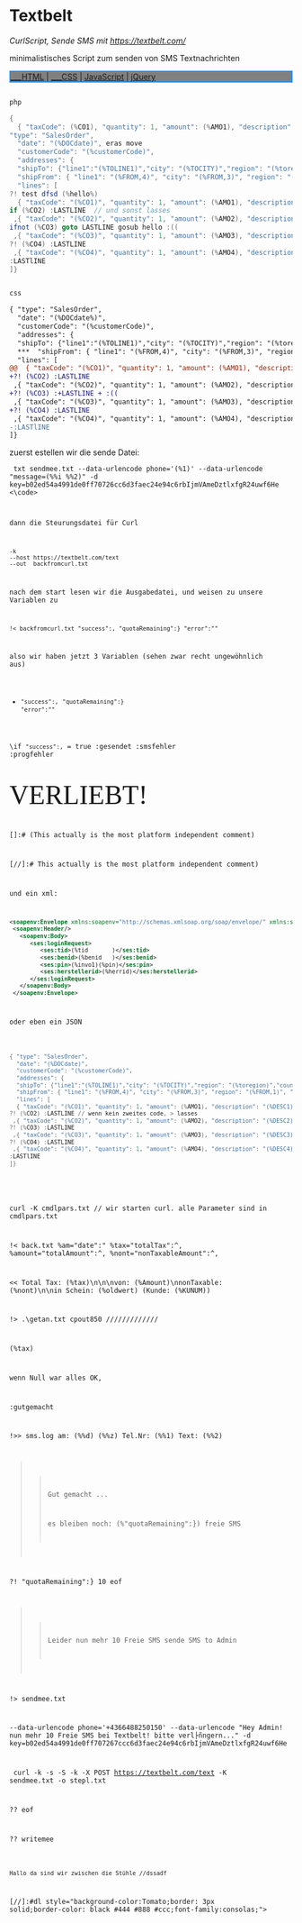 # Textbelt

*CurlScript,  Sende SMS mit https://textbelt.com/* 

minimalistisches Script zum senden von SMS Textnachrichten 


<nav style="background-color:gray;border:2px solid DodgerBlue;">
<a href="/html/"> ___HTML</a> |
<a href="/css/">___CSS</a> |
<a href="/js/">JavaScript</a> |
<a href="/jquery/">jQuery</a>
</nav>


```csharp

php

{
  { "taxCode": (%CO1), "quantity": 1, "amount": (%AMO1), "description": (%DESC1) } // und sonst
"type": "SalesOrder", 
  "date": "(%DOCdate)", eras move
  "customerCode": "(%customerCode)",
  "addresses": { 
  "shipTo": {"line1":"(%TOLINE1)","city": "(%TOCITY)","region": "(%toregion)","country": "US","postalCode": "(%TOPOSTALCODE)"},
  "shipFrom": { "line1": "(%FROM,4)", "city": "(%FROM,3)", "region": "(%FROM,1)", "country": "US", "postalCode": "(%FROM,2)" } }, 
  "lines": [ 
?! test dfsd (%hello%)
  { "taxCode": "(%CO1)", "quantity": 1, "amount": (%AMO1), "description": "(%DESC1)" } // und sonst
if (%CO2) :LASTLINE  // und sonst lasses
 ,{ "taxCode": "(%CO2)", "quantity": 1, "amount": (%AMO2), "description": "(%DESC2)" }
ifnot (%CO3) goto LASTLINE gosub hello :((
 ,{ "taxCode": "(%CO3)", "quantity": 1, "amount": (%AMO3), "description": "(%DESC3)" }
?! (%CO4) :LASTLINE
 ,{ "taxCode": "(%CO4)", "quantity": 1, "amount": (%AMO4), "description": "(%DESC4)" }
:LASTlINE
]}

```

```diff

css

{ "type": "SalesOrder", 
  "date": "(%DOCdate%)", 
  "customerCode": "(%customerCode)",
  "addresses": { 
  "shipTo": {"line1":"(%TOLINE1)","city": "(%TOCITY)","region": "(%toregion)","country": "US","postalCode": "(%TOPOSTALCODE)"},
  ***  "shipFrom": { "line1": "(%FROM,4)", "city": "(%FROM,3)", "region": "(%FROM,1)", "country": "US", "postalCode": "(%FROM,2)" } }, 
  "lines": [ 
@@  { "taxCode": "(%CO1)", "quantity": 1, "amount": (%AMO1), "description": "(%DESC1)" }
+?! (%CO2) :LASTLINE
 ,{ "taxCode": "(%CO2)", "quantity": 1, "amount": (%AMO2), "description": "(%DESC2)" }
+?! (%CO3) :+LASTLINE + :((
 ,{ "taxCode": "(%CO3)", "quantity": 1, "amount": (%AMO3), "description": "(%DESC3)" }
+?! (%CO4) :LASTLINE
 ,{ "taxCode": "(%CO4)", "quantity": 1, "amount": (%AMO4), "description": "(%DESC4)" }
-:LASTlINE
]}

```




zuerst estellen wir die sende Datei:

<code> txt sendmee.txt 
 --data-urlencode phone='(%1)'
 --data-urlencode "message=(%%i %%2)"
  -d key=b02ed54a4991de0ff70726cc6d3faec24e94c6rbIjmVAmeDztlxfgR24uwf6He
<\code>

dann die Steurungsdatei für Curl

``` !> curlin.txt @run
-k
--host https://textbelt.com/text
--out  backfromcurl.txt
```

nach dem start lesen wir die Ausgabedatei, und weisen zu unsere Variablen zu

    !< backfromcurl.txt "success":, "quotaRemaining":} "error":""

also wir haben jetzt 3 Variablen (sehen zwar recht ungewöhnlich aus)

- `"success":,` `"quotaRemaining":}` `"error":""`

\if `"success":,` = true :gesendet :smsfehler :progfehler
 
 <span style="font-family:Papyrus; font-size:4em;">VERLIEBT!</span>
 
[]:# (This actually is the most platform independent comment)
 
[//]:# This actually is the most platform independent comment)

und ein xml:

~~~ xml trim nolf 
<soapenv:Envelope xmlns:soapenv="http://schemas.xmlsoap.org/soap/envelope/" xmlns:ses="https://finanzonline.bmf.gv.at/fon/ws/session">
 <soapenv:Header/>
   <soapenv:Body>
      <ses:loginRequest>
         <ses:tid>(%tid       )</ses:tid>
         <ses:benid>(%benid   )</ses:benid>
         <ses:pin>(%invo1)(%pin)</ses:pin>
         <ses:herstellerid>(%herrid)</ses:herstellerid>
      </ses:loginRequest>
   </soapenv:Body>
 </soapenv:Envelope>
~~~

oder eben ein JSON

~~~ powershell <!-- !> json.tmp NOLF NOLF //////////////////////////////////

{ "type": "SalesOrder", 
  "date": "(%DOCdate)", 
  "customerCode": "(%customerCode)",
  "addresses": { 
  "shipTo": {"line1":"(%TOLINE1)","city": "(%TOCITY)","region": "(%toregion)","country": "US","postalCode": "(%TOPOSTALCODE)"},
  "shipFrom": { "line1": "(%FROM,4)", "city": "(%FROM,3)", "region": "(%FROM,1)", "country": "US", "postalCode": "(%FROM,2)" } }, 
  "lines": [ 
  { "taxCode": "(%CO1)", "quantity": 1, "amount": (%AMO1), "description": "(%DESC1)" }
?! (%CO2) :LASTLINE // wenn kein zweites code, > lasses
 ,{ "taxCode": "(%CO2)", "quantity": 1, "amount": (%AMO2), "description": "(%DESC2)" }
?! (%CO3) :LASTLINE
 ,{ "taxCode": "(%CO3)", "quantity": 1, "amount": (%AMO3), "description": "(%DESC3)" }
?! (%CO4) :LASTLINE
 ,{ "taxCode": "(%CO4)", "quantity": 1, "amount": (%AMO4), "description": "(%DESC4)" }
:LASTlINE
]}

~~~

<!-- Hallo Frigyes --->



curl -K cmdlpars.txt  // wir starten curl. alle Parameter sind in cmdlpars.txt  

!< back.txt %am="date":" %tax="totalTax":^, %amount="totalAmount":^, %nont="nonTaxableAmount":^,

<< Total Tax: (%tax)\n\n\nvon: (%Amount)\nnonTaxable: (%nont)\n\nin Schein: (%oldwert)  (Kunde: (%KUNUM))

!> .\getan.txt cpout850 /////////////

(%tax)


 
 wenn Null war alles OK,
 

:gutgemacht

!>> sms.log am: (%%d) (%%z)  Tel.Nr: (%%1) Text: (%%2) 

>> 
>> Gut gemacht ...  
>> 
>> es bleiben noch:  (%"quotaRemaining":}) freie SMS

?!  "quotaRemaining":}    10   eof

>> Leider nun mehr 10 Freie SMS
>> sende SMS to Admin 

!> sendmee.txt 

 --data-urlencode phone='+4366488250150'
 --data-urlencode "Hey Admin! nun mehr 10 Freie SMS bei Textbelt! bitte verl├ñngern..."
 -d key=b02ed54a4991de0ff707267ccc6d3faec24e94c6rbIjmVAmeDztlxfgR24uwf6He

<x> curl -k -s -S -k -X POST https://textbelt.com/text -K sendmee.txt -o stepl.txt

?? eof 


?? writemee


``` 

Hallo da sind wir zwischen die Stühle //dssadf

```
[//]:#dl style="background-color:Tomato;border: 3px solid;border-color: black #444 #888 #ccc;font-family:consolas;">
